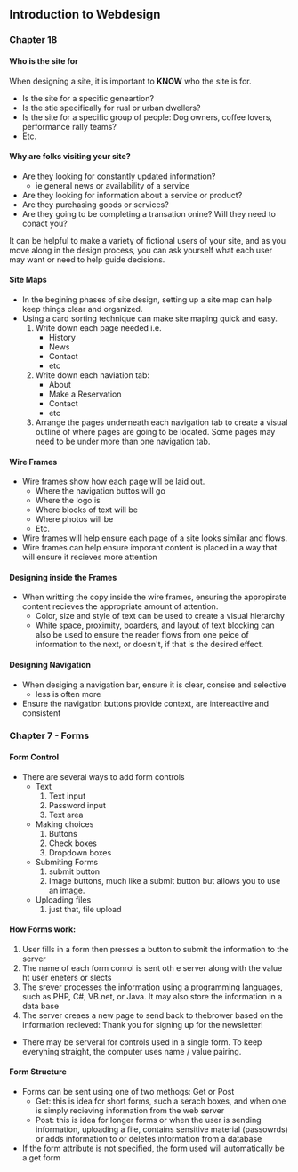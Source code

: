 ## Introduction to Webdesign  

### Chapter 18

#### Who is the site for
When designing a site, it is important to **KNOW**  who the site is for. 
- Is the site for a specific geneartion? 
- Is the stie specifically for rual or urban dwellers? 
- Is the site for a specific group of people: Dog owners, coffee lovers, performance rally teams? 
- Etc.

#### Why are folks visiting your site?
- Are they looking for constantly updated information? 
    - ie general news or availability of a service
- Are they looking for information about a service or product?
- Are they purchasing goods or services? 
- Are they going to be completing a transation onine? Will they need to conact you? 

It can be helpful to make a variety of fictional users of your site, and as you move along in the design process, you can ask yourself what each user may want or need to help guide decisions. 

#### Site Maps
- In the begining phases of site design, setting up a site map can help keep things clear and organized. 
- Using a card sorting technique can make site maping quick and easy.
    1. Write down each page needed i.e. 
        - History
        - News
        - Contact
        - etc
    2. Write down each naviation tab: 
        - About
        - Make a Reservation
        - Contact
        - etc
    3. Arrange the pages underneath each navigation tab to create a visual outline of where pages are going to be located. Some pages may need to be under more than one navigation tab. 

#### Wire Frames
- Wire frames show how each page will be laid out. 
    - Where the navigation buttos will go
    - Where the logo is
    - Where blocks of text will be 
    - Where photos will be
    - Etc. 
- Wire frames will help ensure each page of a site looks similar and flows.
- Wire frames can help ensure imporant content is placed in a way that will ensure it recieves more attention

#### Designing inside the Frames
- When writting the copy inside the wire frames, ensuring the appropirate content recieves the appropriate amount of attention. 
    - Color, size and style of text can be used to create a visual hierarchy 
    - White space, proximity, boarders, and layout of text blocking can also be used to ensure the reader flows from one peice of information to the next, or doesn't, if that is the desired effect. 

#### Designing Navigation 
- When desiging a navigation bar, ensure it is clear, consise and selective
    - less is often more
- Ensure the navigation buttons provide context, are intereactive and consistent 



### Chapter 7 - Forms

#### Form Control
- There are several ways to add form controls
    - Text
        1. Text input
        2. Password input
        3. Text area
    - Making choices
        1. Buttons 
        2. Check boxes
        3. Dropdown boxes
    - Submiting Forms
        1. submit button
        2. Image buttons, much like a submit button but allows you to use an image.
    - Uploading files
        1. just that, file upload

#### How Forms work: 
1. User fills in a form then presses a button to submit the information to the server
2. The name of each form conrol is sent oth e server along with the value ht user eneters or slects
3. The srever processes the information using a programming languages, such as PHP, C#, VB.net, or Java. It may also store the information in a data base
4. The server creaes a new page to send back to thebrower based on the information recieved: Thank you for signing up for the newsletter! 

- There may be serveral for controls used in a single form. To keep everyhing straight, the computer uses name / value pairing. 

#### Form Structure 
- Forms can be sent using one of two methogs: Get or Post 
    - Get: this is idea for short forms, such a serach boxes, and when one is simply recieving information from the web server
    - Post: this is idea for longer forms or when the user is sending information, uploading a file, contains sensitive material (passowrds) or adds information to or deletes information from a database 
- If the form attribute is not specified, the form used will automatically be a get form 